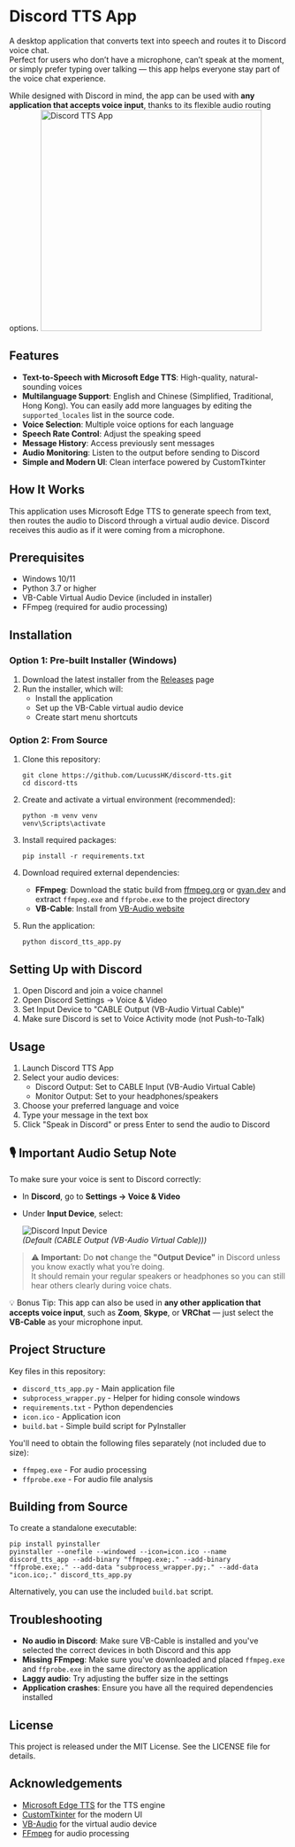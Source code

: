 # Discord TTS App

A desktop application that converts text into speech and routes it to Discord voice chat.  
Perfect for users who don’t have a microphone, can’t speak at the moment, or simply prefer typing over talking — this app helps everyone stay part of the voice chat experience.

While designed with Discord in mind, the app can be used with **any application that accepts voice input**, thanks to its flexible audio routing options.
<img src="https://github.com/user-attachments/assets/351b3f2d-7918-4f60-9d4c-0e428e8cd50f" alt="Discord TTS App" width="400"/>
## Features

- **Text-to-Speech with Microsoft Edge TTS**: High-quality, natural-sounding voices
- **Multilanguage Support**: English and Chinese (Simplified, Traditional, Hong Kong). You can easily add more languages by editing the `supported_locales` list in the source code.
- **Voice Selection**: Multiple voice options for each language
- **Speech Rate Control**: Adjust the speaking speed
- **Message History**: Access previously sent messages
- **Audio Monitoring**: Listen to the output before sending to Discord
- **Simple and Modern UI**: Clean interface powered by CustomTkinter

## How It Works

This application uses Microsoft Edge TTS to generate speech from text, then routes the audio to Discord through a virtual audio device. Discord receives this audio as if it were coming from a microphone.

## Prerequisites

- Windows 10/11
- Python 3.7 or higher
- VB-Cable Virtual Audio Device (included in installer)
- FFmpeg (required for audio processing)

## Installation

### Option 1: Pre-built Installer (Windows)

1. Download the latest installer from the [Releases](https://github.com/LucussHK/discord-tts/releases) page
2. Run the installer, which will:
   - Install the application
   - Set up the VB-Cable virtual audio device
   - Create start menu shortcuts

### Option 2: From Source

1. Clone this repository:
   ```
   git clone https://github.com/LucussHK/discord-tts.git
   cd discord-tts
   ```

2. Create and activate a virtual environment (recommended):
   ```
   python -m venv venv
   venv\Scripts\activate
   ```

3. Install required packages:
   ```
   pip install -r requirements.txt
   ```

4. Download required external dependencies:
   - **FFmpeg**: Download the static build from [ffmpeg.org](https://ffmpeg.org/download.html) or [gyan.dev](https://www.gyan.dev/ffmpeg/builds/) and extract `ffmpeg.exe` and `ffprobe.exe` to the project directory
   - **VB-Cable**: Install from [VB-Audio website](https://vb-audio.com/Cable/)

5. Run the application:
   ```
   python discord_tts_app.py
   ```

## Setting Up with Discord

1. Open Discord and join a voice channel
2. Open Discord Settings → Voice & Video
3. Set Input Device to "CABLE Output (VB-Audio Virtual Cable)"
4. Make sure Discord is set to Voice Activity mode (not Push-to-Talk)

## Usage

1. Launch Discord TTS App
2. Select your audio devices:
   - Discord Output: Set to CABLE Input (VB-Audio Virtual Cable)
   - Monitor Output: Set to your headphones/speakers
3. Choose your preferred language and voice
4. Type your message in the text box
5. Click "Speak in Discord" or press Enter to send the audio to Discord

## 🎙️ Important Audio Setup Note

To make sure your voice is sent to Discord correctly:

- In **Discord**, go to **Settings → Voice & Video**
- Under **Input Device**, select:

  ![Discord Input Device](https://github.com/user-attachments/assets/80917fcb-4de3-49ac-a27a-986091a6670b)  
  *(Default (CABLE Output (VB-Audio Virtual Cable)))*

> ⚠️ **Important:** Do **not** change the **"Output Device"** in Discord unless you know exactly what you’re doing.  
> It should remain your regular speakers or headphones so you can still hear others clearly during voice chats.

💡 Bonus Tip: This app can also be used in **any other application that accepts voice input**, such as **Zoom**, **Skype**, or **VRChat** — just select the **VB-Cable** as your microphone input.


## Project Structure

Key files in this repository:
- `discord_tts_app.py` - Main application file
- `subprocess_wrapper.py` - Helper for hiding console windows
- `requirements.txt` - Python dependencies
- `icon.ico` - Application icon
- `build.bat` - Simple build script for PyInstaller

You'll need to obtain the following files separately (not included due to size):
- `ffmpeg.exe` - For audio processing 
- `ffprobe.exe` - For audio file analysis

## Building from Source

To create a standalone executable:

```
pip install pyinstaller
pyinstaller --onefile --windowed --icon=icon.ico --name discord_tts_app --add-binary "ffmpeg.exe;." --add-binary "ffprobe.exe;." --add-data "subprocess_wrapper.py;." --add-data "icon.ico;." discord_tts_app.py
```

Alternatively, you can use the included `build.bat` script.

## Troubleshooting

- **No audio in Discord**: Make sure VB-Cable is installed and you've selected the correct devices in both Discord and this app
- **Missing FFmpeg**: Make sure you've downloaded and placed `ffmpeg.exe` and `ffprobe.exe` in the same directory as the application
- **Laggy audio**: Try adjusting the buffer size in the settings
- **Application crashes**: Ensure you have all the required dependencies installed

## License

This project is released under the MIT License. See the LICENSE file for details.

## Acknowledgements

- [Microsoft Edge TTS](https://github.com/rany2/edge-tts) for the TTS engine
- [CustomTkinter](https://github.com/TomSchimansky/CustomTkinter) for the modern UI
- [VB-Audio](https://vb-audio.com) for the virtual audio device
- [FFmpeg](https://ffmpeg.org/) for audio processing 
